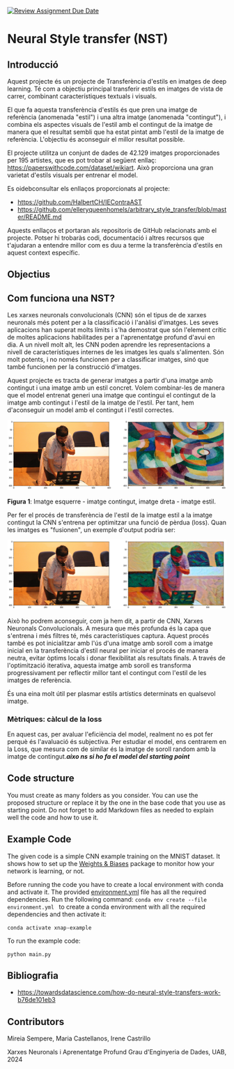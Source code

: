 [![Review Assignment Due Date](https://classroom.github.com/assets/deadline-readme-button-24ddc0f5d75046c5622901739e7c5dd533143b0c8e959d652212380cedb1ea36.svg)](https://classroom.github.com/a/L30CyvB9)
# Neural Style transfer (NST)

## Introducció
Aquest projecte és un projecte de Transferència d'estils en imatges de deep learning. Té com a objectiu principal transferir estils en imatges de vista de carrer, combinant característiques textuals i visuals.

El que fa aquesta transferència d'estils és que pren una imatge de referència (anomenada "estil") i una altra imatge (anomenada "contingut"), i combina els aspectes visuals de l'estil amb el contingut de la imatge de manera que el resultat sembli que ha estat pintat amb l'estil de la imatge de referència. L'objectiu és aconseguir el millor resultat possible.

El projecte utilitza un conjunt de dades de 42.129 imatges proporcionades per 195 artistes, que es pot trobar al següent enllaç: https://paperswithcode.com/dataset/wikiart. Això proporciona una gran varietat d'estils visuals per entrenar el model.

Es oidebconsultar els enllaços proporcionats al projecte:

- https://github.com/HalbertCH/IEContraAST
- https://github.com/elleryqueenhomels/arbitrary_style_transfer/blob/master/README.md

Aquests enllaços et portaran als repositoris de GitHub relacionats amb el projecte. Potser hi trobaràs codi, documentació i altres recursos que t'ajudaran a entendre millor com es duu a terme la transferència d'estils en aquest context específic.

## Objectius



## Com funciona una NST?
Les xarxes neuronals convolucionals (CNN) són el tipus de de xarxes neuronals més potent per a la classificació i l'anàlisi d'imatges. Les seves aplicacions han superat molts límits i s'ha demostrat que són l'element crític de moltes aplicacions habilitades per a l'aprenentatge profund d'avui en dia. A un nivell molt alt, les CNN poden aprendre les representacions a nivell de característiques internes de les imatges les quals s'alimenten. Són molt potents, i no només funcionen per a classificar imatges, sinó que també funcionen per la construcció d'imatges.

Aquest projecte es tracta de generar imatges a partir d'una imatge amb contingut i una imatge amb un estil concret. Volem combinar-les de manera que el model entrenat generi una imatge que contingui el contingut de la imatge amb contingut i l'estil de la imatge de l'estil. Per tant, hem d'aconseguir un model amb el contingut i l'estil correctes. 

![Imatge1](Img1.png)

**Figura 1**: Imatge esquerre - imatge contingut, imatge dreta - imatge estil.

Per fer el procés de transferència de l'estil de la imatge estil a la imatge contingut la CNN s'entrena per optimitzar una funció de pèrdua (loss). Quan les imatges es "fusionen", un exemple d'output podria ser: 

![Imatge2](Img2.png)

Això ho podrem aconseguir, com ja hem dit, a partir de CNN, Xarxes Neuronals Convolucionals. A mesura que més profunda és la capa que s'entrena i més filtres té, més característiques captura. Aquest procés també es pot inicialitzar amb l'ús d'una imatge amb soroll com a imatge inicial en la transferència d'estil neural per iniciar el procés de manera neutra, evitar òptims locals i donar flexibilitat als resultats finals. A través de l'optimització iterativa, aquesta imatge amb soroll es transforma progressivament per reflectir millor tant el contingut com l'estil de les imatges de referència.

És una eina molt útil per plasmar estils artístics determinats en qualsevol imatge. 

### Mètriques: càlcul de la loss
En aquest cas, per avaluar l'eficiència del model, realment no es pot fer perquè és l'avaluació és subjectiva. Per estudiar el model, ens centrarem en la Loss, que mesura com de similar és la imatge de soroll random amb la imatge de contingut.***aixo ns si ho fa el model del starting point***

## Code structure
You must create as many folders as you consider. You can use the proposed structure or replace it by the one in the base code that you use as starting point. Do not forget to add Markdown files as needed to explain well the code and how to use it.

## Example Code
The given code is a simple CNN example training on the MNIST dataset. It shows how to set up the [Weights & Biases](https://wandb.ai/site)  package to monitor how your network is learning, or not.

Before running the code you have to create a local environment with conda and activate it. The provided [environment.yml](https://github.com/DCC-UAB/XNAP-Project/environment.yml) file has all the required dependencies. Run the following command: ``conda env create --file environment.yml `` to create a conda environment with all the required dependencies and then activate it:
```
conda activate xnap-example
```

To run the example code:
```
python main.py
```

## Bibliografia

- https://towardsdatascience.com/how-do-neural-style-transfers-work-b76de101eb3


## Contributors
Mireia Sempere, Maria Castellanos, Irene Castrillo

Xarxes Neuronals i Aprenentatge Profund
Grau d'Enginyeria de Dades, 
UAB, 2024
